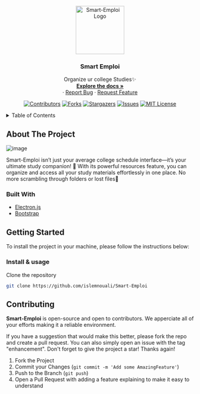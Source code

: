 <div id="top"></div>

<!-- PROJECT LOGO -->
<br />
<div align="center">

  <a href="https://github.com/islemnouali/Smart-Emploi">
    <img src="https://i.imgur.com/V9M3bUI.png" alt="Smart-Emploi Logo" width="130" height="130">
  </a>

  <h3 align="center">Smart Emploi</h3>

  <p align="center">
    Organize ur college Studies✨
    <br />
    <a href="https://github.com/islemnouali/Smart-Emploi"><strong>Explore the docs »</strong></a>
    <br />
    ·
    <a href="https://github.com/islemnouali/Smart-Emploi/issues">Report Bug</a>
    ·
    <a href="https://github.com/islemnouali/Smart-Emploi/issues">Request Feature</a>
  </p>
  
  [![Contributors][contributors-shield]][contributors-url]
  [![Forks][forks-shield]][forks-url]
  [![Stargazers][stars-shield]][stars-url]
  [![Issues][issues-shield]][issues-url]
  [![MIT License][license-shield]][license-url]
</div>

<!-- TABLE OF CONTENTS -->
<details>
  <summary>Table of Contents</summary>
  <ol>
    <li>
      <a href="#about-the-project">About The Project</a>
      <ul>
        <li><a href="#built-with">Built With</a></li>
      </ul>
    </li>
    <li>
      <a href="#structure">Structure</a>
    </li>
    <li>
      <a href="#getting-started">Getting Started</a>
      <ul>
        <li><a href="#installation">Installation & usage</a></li>
      </ul>
    </li>
    <li><a href="#contributing">Contributing</a></li>
    <li><a href="#license">License</a></li>
  </ol>
</details>

<!-- ABOUT THE PROJECT -->
## About The Project

![image](https://github.com/user-attachments/assets/c4b4326c-71b9-4f77-987c-8378f1334add)

Smart-Emploi isn’t just your average college schedule interface—it’s your ultimate study companion! 🚀 With its powerful resources feature, you can organize and access all your study materials effortlessly in one place. No more scrambling through folders or lost files🥳

### Built With
* [Electron.js](https://www.electronjs.org/)
* [Bootstrap](https://getbootstrap.com/)

<!-- GETTING STARTED -->
## Getting Started

To install the project in your machine, please follow the instructions below:

### Install & usage

Clone the repository
  ```sh
  git clone https://github.com/islemnouali/Smart-Emploi
  ```

<!-- CONTRIBUTING -->
## Contributing

**Smart-Emploi** is open-source and open to contributors. We apperciate all of your efforts making it a reliable environment.

If you have a suggestion that would make this better, please fork the repo and create a pull request. You can also simply open an issue with the tag "enhancement".
Don't forget to give the project a star! Thanks again!

1. Fork the Project
3. Commit your Changes (`git commit -m 'Add some AmazingFeature'`)
4. Push to the Branch (`git push`)
5. Open a Pull Request with adding a feature explaining to make it easy to understand



[contributors-shield]: https://img.shields.io/github/contributors/islemnouali/Smart-Emploi.svg?style=for-the-badge
[contributors-url]: https://github.com/islemnouali/Smart-Emploi/graphs/contributors
[forks-shield]: https://img.shields.io/github/forks/islemnouali/Smart-Emploi.svg?style=for-the-badge
[forks-url]: https://github.com/islemnouali/Smart-Emploi/network/members
[stars-shield]: https://img.shields.io/github/stars/islemnouali/Smart-Emploi.svg?style=for-the-badge
[stars-url]: https://github.com/islemnouali/Smart-Emploi/stargazers
[issues-shield]: https://img.shields.io/github/issues/islemnouali/Smart-Emploi.svg?style=for-the-badge
[issues-url]: https://github.com/islemnouali/Smart-Emploi/issues
[license-shield]: https://img.shields.io/github/license/islemnouali/Smart-Emploi.svg?style=for-the-badge
[license-url]: https://github.com/Smart-Emploi/shibhouse/blob/master/LICENSE.md